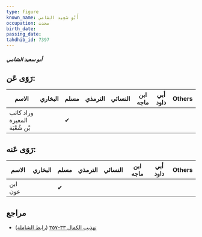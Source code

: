 ```yaml
---
type: figure
known_name: أَبُو سَعِيد الشامي
occupation: محدث
birth_date:
passing_date:
tahdhib_id: 7397
---
```

##### أبو سعيد الشامي

## رَوَى عَن:
| الاسم                         | البخاري | مسلم | الترمذي | النسائي | ابن ماجه | أبي داود | Others |
| ----------------------------- | ------- | ---- | ------- | ------- | -------- | -------- | ------ |
| وراد كاتب المغيرة بْن شُعْبَة |         | ✔    |         |         |          |          |        |
## رَوَى عَنه:
| الاسم   | البخاري | مسلم | الترمذي | النسائي | ابن ماجه | أبي داود | Others |
| ------- | ------- | ---- | ------- | ------- | -------- | -------- | ------ |
| ابن عون |         | ✔    |         |         |          |          |        |
## مراجع
- [تهذيب الكمال ٣٣-٣٥٧](obsidian://open?vault=Tahdhib-al-Kamal&file=Figures/٧٣٩٧-أبو%20سعيد%20الشامي) ([رابط الشاملة](https://shamela.ws/book/3722/18028))